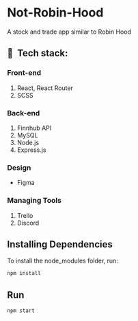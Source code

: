 # Not-Robin-Hood
A stock and trade app similar to Robin Hood

<h2> 🚀 &nbsp;Tech stack:</h2>

<h3>Front-end</h3>
<ol>
  <li>React, React Router</li>
  <li>SCSS</li>
</ol>

<h3>Back-end</h3>
<ol>
  <li>Finnhub API</li>
  <li>MySQL</li>
  <li>Node.js</li>
  <li>Express.js</li>
</ol>

<h3>Design</h3>
<ul>
<li>Figma</li>
</ul>

<h3>Managing Tools</h3>
<ol>
<li>Trello</li>
<li>Discord</li>
</ol>


## Installing Dependencies
To install the node_modules folder, run:

```bash
npm install
```

## Run
```bash
npm start
```

